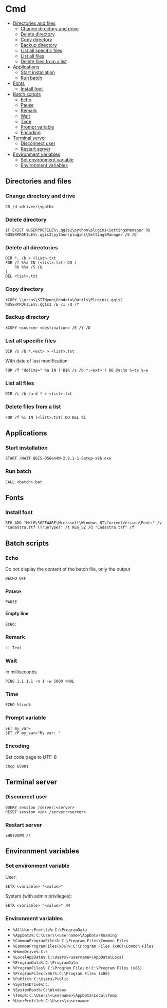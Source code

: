 # Cmd

* [Directories and files](#directories-and-files)
    * [Change directory and drive](#change-directory-and-drive)
    * [Delete directory](#delete-directory)
    * [Copy directory](#copy-directory)
    * [Backup directory](#backup-directory)
    * [List all specific files](#list-all-specific-files)
    * [List all files](#list-all-files)
    * [Delete files from a list](#delete-files-from-a-list)
* [Applications](#applications)
    * [Start installation](#start-installation)
    * [Run batch](#run-batch)
* [Fonts](#fonts)
    * [Install font](#install-font)
* [Batch scripts](#batch-scripts)
    * [Echo](#echo)
    * [Pause](#pause)
    * [Remark](#remark)
    * [Wait](#wait)
    * [Time](#time)
    * [Prompt variable](#prompt-variable)
    * [Encoding](#encoding)
* [Terminal server](#terminal-server)
    * [Disconnect user](#disconnect-user)
    * [Restart server](#restart-server)
* [Environment variables](#environment-variables)
    * [Set environment variable](#set-environment-variable)
    * [Environment variables](#environment-variables)

## Directories and files

### Change directory and drive

```batchfile
CD /d <drive>:\<path>
```

### Delete directory

```batchfile
IF EXIST %USERPROFILE%\.qgis2\python\plugins\SettingsManager RD %USERPROFILE%\.qgis2\python\plugins\SettingsManager /S /Q
```

### Delete all directories

```batchfile
DIR *. /b > <list>.txt
FOR /f %%a IN (<list>.txt) DO (
    RD %%a /S /Q
)
DEL <list>.txt
```

### Copy directory

```batchfile
XCOPY \\orcus\SITNyon\Geodata\Outils\Plugins\.qgis2 %USERPROFILE%\.qgis2 /E /I /Q /Y
```

### Backup directory

```batchfile
XCOPY <source> <destination> /E /Y /D
```

### List all specific files

```batchfile
DIR /s /b *.<ext> > <list>.txt
```

With date of last modification

```batchfile
FOR /f "delims=" %a IN ('DIR /s /b *.<ext>') DO @echo %~ta %~a
```

### List all files

```batchfile
DIR /s /b /a-d * > <list>.txt
```

### Delete files from a list

```
FOR /f %i IN (<list>.txt) DO DEL %i
```

## Applications

### Start installation

```batchfile
START /WAIT QGIS-OSGeo4W-2.8.1-1-Setup-x86.exe
```

### Run batch

```batchfile
CALL <batch>.bat
```

## Fonts

### Install font

```batchfile
REG ADD "HKLM\SOFTWARE\Microsoft\Windows NT\CurrentVersion\Fonts" /v "Cadastra.ttf (TrueType)" /t REG_SZ /d "Cadastra.ttf" /f
```

## Batch scripts

### Echo

Do not display the content of the batch file, only the output

```batchfile
@ECHO OFF
```

### Pause

```batchfile
PAUSE
```

#### Empty line

```batchfile
ECHO:
```

### Remark

```batchfile
:: Text
```

### Wait

In milliseconds

```batchfile
PING 1.1.1.1 -n 1 -w 5000 >NUL
```

### Time

```batchfile
ECHO %time%
```

### Prompt variable

```batchfile
SET my_var=
SET /P my_var="My var: "
```

### Encoding

Set code page to UTF-8

```batchfile
chcp 65001
```

## Terminal server

### Disconnect user

```batchfile
QUERY session /server:<server>
RESET session <id> /server:<server>
```

### Restart server

```batchfile
SHUTDOWN /r
```

## Environment variables

### Set environment variable

User:

```batchfile
SETX <variable> "<value>"
```

System (with admin privileges):

```batchfile
SETX <variable> "<value>" /M
```

### Environment variables

* `%AllUsersProfile%`: `C:\ProgramData`
* `%AppData%`: `C:\Users\<username>\AppData\Roaming`
* `%CommonProgramFiles%`: `C:\Program Files\Common Files`
* `%CommonProgramFiles(x86)%`: `C:\Program Files (x86)\Common Files`
* `%HomeDrive%`: `C:\`
* `%LocalAppData%`: `C:\Users\<username>\AppData\Local`
* `%ProgramData%`: `C:\ProgramData`
* `%ProgramFiles%`: `C:\Program Files` or `C:\Program Files (x86)`
* `%ProgramFiles(x86)%`: `C:\Program Files (x86)`
* `%Public%`: `C:\Users\Public`
* `%SystemDrive%`: `C:`
* `%SystemRoot%`: `C:\Windows`
* `%Temp%`: `C:\Users\<username>\AppData\Local\Temp`
* `%UserProfile%`: `C:\Users\<username>`
